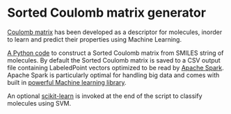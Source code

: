 # Sorted Coulomb matrix generator
[Coulomb matrix](http://journals.aps.org/prl/abstract/10.1103/PhysRevLett.108.058301) has been developed as a descriptor for molecules, inorder to learn and predict their properties using Machine Learning. 

[A Python code](https://github.com/pythonpanda/coulomb_matrix/blob/coulomb-matrix-generator/smiles_to_sparkcsv_convertor_V1.py) to construct a Sorted Coulomb matrix  from SMILES string  of molecules. By default the Sorted Coulomb matrix is saved to a CSV output file containing LabeledPoint vectors optimized to be read by [Apache Spark](http://spark.apache.org/). Apache Spark is particularly optimal for handling big data and comes with built in [powerful Machine learning library](http://spark.apache.org/mllib/). 

An optional [scikit-learn](http://scikit-learn.org/stable/) is invoked at the end of the script to classify molecules using SVM.





